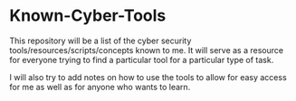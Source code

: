 # Known-Cyber-Tools
This repository will be a list of the cyber security tools/resources/scripts/concepts known to me. It will serve as a resource for everyone trying to find a particular tool for a particular type of task.

I will also try to add notes on how to use the tools to allow for easy access for me as well as for anyone who wants  to learn.
